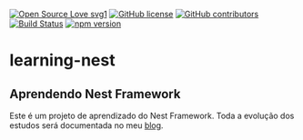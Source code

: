 [![Open Source Love svg1](https://badges.frapsoft.com/os/v1/open-source.svg?v=103)](https://github.com/ellerbrock/open-source-badges/)
[![GitHub license](https://img.shields.io/github/license/Naereen/StrapDown.js.svg)](https://github.com/Naereen/StrapDown.js/blob/master/LICENSE)
[![GitHub contributors](https://img.shields.io/github/contributors/Naereen/StrapDown.js.svg)](https://GitHub.com/Naereen/StrapDown.js/graphs/contributors/)
[![Build Status](https://travis-ci.org/carlosforti/learning-nest.svg?branch=master)](https://travis-ci.org/carlosforti/learning-nest)
[![npm version](https://badge.fury.io/js/npm.svg)](https://badge.fury.io/js/npm)

# learning-nest

## Aprendendo Nest Framework 

Este é um projeto de aprendizado do Nest Framework. Toda a evolução dos estudos será documentada no meu [blog](https://carlosforti.com.br).
